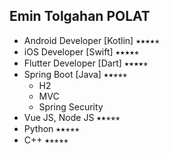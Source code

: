 ## Emin Tolgahan POLAT 

  - Android Developer [Kotlin] ⭑⭑⭑⭑⭒
  - iOS Developer [Swift] ⭑⭑⭑⭑⭒
  - Flutter Developer [Dart] ⭑⭑⭑⭑⭒
  - Spring Boot [Java] ⭑⭑⭒⭒⭒
      - H2
      - MVC
      - Spring Security
  - Vue JS, Node JS ⭑⭑⭒⭒⭒
  - Python ⭑⭑⭒⭒⭒
  - C++ ⭑⭒⭒⭒⭒
  

